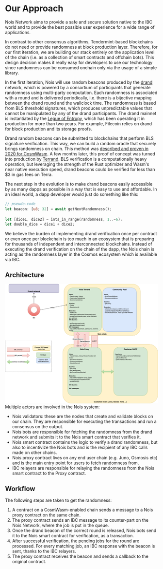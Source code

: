 # Our Approach

Nois Network aims to provide a safe and secure solution native to the IBC world and to provide the best possible user experience for a wide range of applications.

In contrast to other consensus algorithms, Tendermint-based blockchains do not
need or provide randomness at block production layer. Therefore, for our first iteration,
we are building our stack entirely on the application level of the chain (i.e.
as a collection of smart contracts and offchain bots). This design decision
makes it really easy for developers to use our technology since randomness can
be consumed onchain only via the usage of a simple library.

In the first iteration, Nois will use random beacons produced by the [drand] network, which is powered by a consortium of participants that generate randomness using multi-party computation. Each randomness is associated with a round and is delivered periodically, i.e. there is a bijective mapping between the drand round and the wallclock time. The randomness is based from BLS threshold signatures, which produces unpredictable values that cannot be manipulated by any of the drand participants. The drand mainnet is instantiated by the [Legue of Entropy][loe], which has been operating it in production for more than two years. For example, Filecoin relies on drand for block production and its storage proofs.

Drand random beacons can be submitted to blockchains that perform BLS signature verification. This way, we can build a random oracle that securely brings randomness on chain. This method was [described and proven in 2020 for CosmWasm](https://medium.com/@simonwarta/when-your-blockchain-needs-to-roll-the-dice-ed9da121f590).
A few months later, this proof of concept was turned into production by [Terrand](https://docs.terrand.dev/). BLS verification is a computationally heavy operation, but leveraging the strength of the Rust optimizer and Wasm's near native execution speed, drand beacons could be verified for less than $3 in gas fees on Terra.

The next step in the evolution is to make drand beacons easily accessible by as many dapps as possible in a way that is easy to use and affordable. In an ideal world, a dapp developer would just do something like this:

```rust
// pseudo-code
let beacon: [u8; 32] = await getNextRandomness();

let [dice1, dice2] = ints_in_range(randomness, 1..=6);
let double_dice = dice1 + dice2;
```

We believe the burden of implementing drand verification once per contract or even once per blockchain is too much in an ecosystem that is preparing for thousands of independent and interconnected blockchains. Instead of executing the drand verification on the chain of the dapp, the Nois chain is acting as the randomness layer in the Cosmos ecosystem which is available via IBC.

## Architecture

![Diagram](img/diagram.png "Diagram")
Multiple actors are involved in the Nois system:

- Nois validators: these are the nodes that create and validate blocks on our
  chain. They are responsible for executing the transactions and run a consensus
  on the output.
- Nois bots are responsible for fetching the randomness from the drand network
  and submits it to the Nois smart contract that verifies it.
- Nois smart contract contains the logic to verify a drand randomness, but also
  to incentivize the Nois bots and is the recipient of any IBC calls made on
  other chains.
- Nois proxy contract lives on any end user chain (e.g. Juno, Osmosis etc) and is
  the main entry point for users to fetch randomness from.
- IBC relayers are responsible for relaying the randomness from the Nois smart
  contract to the Proxy contract.

## Workflow

The following steps are taken to get the randomness:

1. A contract on a CosmWasm-enabled chain sends a message to a Nois proxy contract on the same chain.
2. The proxy contract sends an IBC message to its counter-part on the Nois Network, where the job is put in the queue.
3. Once the drand beacon of the correct round is released, Nois bots send it to the Nois smart contract for verification, as a transaction.
4. After successful verification, the pending jobs for the round are processed. For every matching job, an IBC response with the beacon is sent, thanks to the IBC relayers.
5. The proxy contract receives the beacon and sends a callback to the original contract.

[drand]: https://drand.love
[loe]: https://en.wikipedia.org/wiki/League_of_entropy
